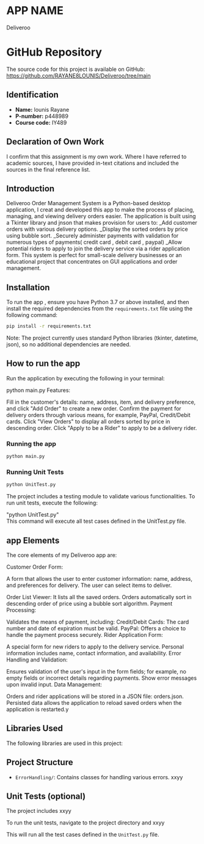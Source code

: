 # APP NAME
Deliveroo
# GitHub Repository
The source code for this project is available on GitHub: https://github.com/RAYANE8LOUNIS/Deliveroo/tree/main 

## Identification
- **Name:** lounis Rayane
- **P-number:** p448989
- **Course code:** IY489

## Declaration of Own Work
I confirm that this assignment is my own work.
Where I have referred to academic sources, I have provided in-text citations and included the sources in the final reference list.

## Introduction
Deliveroo Order Management System is a Python-based desktop application, I creat and developed this app to make the process of placing, managing, and viewing delivery orders easier. The application is built using a Tkinter library and jnson that makes provision for users to:
_Add customer orders with various delivery options.
_Display the sorted orders by price using bubble sort.
_Securely administer payments with validation for numerous types of payments( credit card , debit card , paypal)
_Allow potential riders to apply to join the delivery service via a rider application form.
This system is perfect for small-scale delivery businesses or an educational project that concentrates on GUI applications and order management.

## Installation
To run the app , ensure you have Python 3.7 or above installed, and then install the required dependencies from the `requirements.txt` file using the following command:
```bash
pip install -r requirements.txt
```
Note: The project currently uses standard Python libraries (tkinter, datetime, json), so no additional dependencies are needed.


## How to run the app 
Run the application by executing the following in your terminal:


python main.py
Features:

Fill in the customer's details: name, address, item, and delivery preference, and click "Add Order" to create a new order.
Confirm the payment for delivery orders through various means, for example, PayPal, Credit/Debit cards.
Click "View Orders" to display all orders sorted by price in descending order.
Click "Apply to be a Rider" to apply to be a delivery rider.


### Running the app
```python
python main.py
```

### Running Unit Tests
```python
python UnitTest.py
```
The project includes a testing module to validate various functionalities. To run unit tests, execute the following:

"python UnitTest.py"  
This command will execute all test cases defined in the UnitTest.py file.

## app Elements
The core elements of my Deliveroo app are:

Customer Order Form:

A form that allows the user to enter customer information: name, address, and preferences for delivery.
The user can select items to deliver.

Order List Viewer:
It lists all the saved orders.
Orders automatically sort in descending order of price using a bubble sort algorithm.
Payment Processing:

Validates the means of payment, including:
Credit/Debit Cards: The card number and date of expiration must be valid.
PayPal: Offers a choice to handle the payment process securely.
Rider Application Form:

A special form for new riders to apply to the delivery service.
Personal information includes name, contact information, and availability.
Error Handling and Validation:

Ensures validation of the user's input in the form fields; for example, no empty fields or incorrect details regarding payments.
Show error messages upon invalid input.
Data Management:

Orders and rider applications will be stored in a JSON file: orders.json.
Persisted data allows the application to reload saved orders when the application is restarted.y 

## Libraries Used
The following libraries are used in this project:


## Project Structure
- `ErrorHandling/`: Contains classes for handling various errors.
xxyy

## Unit Tests (optional)
The project includes xxyy

To run the unit tests, navigate to the project directory and xxyy

This will run all the test cases defined in the `UnitTest.py` file.
